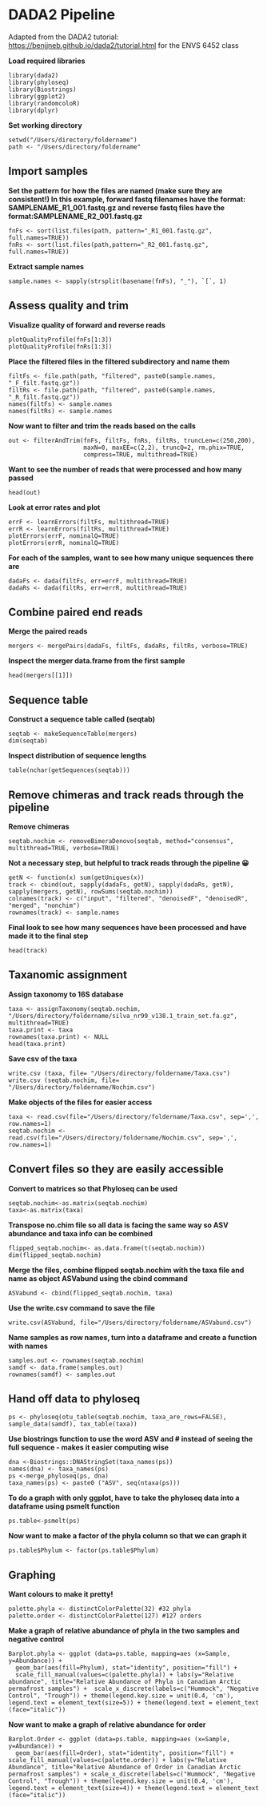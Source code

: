 # DADA2 Pipeline 
Adapted from the DADA2 tutorial: https://benjjneb.github.io/dada2/tutorial.html for the ENVS 6452 class 

**Load required libraries**
```{}
library(dada2)
library(phyloseq)
library(Biostrings)
library(ggplot2)
library(randomcoloR)
library(dplyr)
```

**Set working directory**
```{}
setwd("/Users/directory/foldername")
path <- "/Users/directory/foldername"
```

## Import samples

**Set the pattern for how the files are named (make sure they are consistent!) In this example, forward fastq filenames have the format: SAMPLENAME_R1_001.fastq.gz and reverse fastq files have the format:SAMPLENAME_R2_001.fastq.gz**
``` {}
fnFs <- sort(list.files(path, pattern="_R1_001.fastq.gz", full.names=TRUE))
fnRs <- sort(list.files(path,pattern="_R2_001.fastq.gz", full.names=TRUE))
```

**Extract sample names**
``` {}
sample.names <- sapply(strsplit(basename(fnFs), "_"), `[`, 1)
```

## Assess quality and trim 

**Visualize quality of forward and reverse reads**
``` {}
plotQualityProfile(fnFs[1:3])
plotQualityProfile(fnRs[1:3])
```

**Place the filtered files in the filtered subdirectory and name them**
``` {}
filtFs <- file.path(path, "filtered", paste0(sample.names, "_F_filt.fastq.gz"))
filtRs <- file.path(path, "filtered", paste0(sample.names, "_R_filt.fastq.gz"))
names(filtFs) <- sample.names
names(filtRs) <- sample.names
```

**Now want to filter and trim the reads based on the calls**
``` {}
out <- filterAndTrim(fnFs, filtFs, fnRs, filtRs, truncLen=c(250,200),
                     maxN=0, maxEE=c(2,2), truncQ=2, rm.phix=TRUE,
                     compress=TRUE, multithread=TRUE)
```

**Want to see the number of reads that were processed and how many passed**
``` {}
head(out)
```

**Look at error rates and plot**
``` {}
errF <- learnErrors(filtFs, multithread=TRUE)
errR <- learnErrors(filtRs, multithread=TRUE)
plotErrors(errF, nominalQ=TRUE)
plotErrors(errR, nominalQ=TRUE)
```

**For each of the samples, want to see how many unique sequences there are**
``` {}
dadaFs <- dada(filtFs, err=errF, multithread=TRUE)
dadaRs <- dada(filtRs, err=errR, multithread=TRUE)
```

## Combine paired end reads

**Merge the paired reads**
``` {}
mergers <- mergePairs(dadaFs, filtFs, dadaRs, filtRs, verbose=TRUE)
```

**Inspect the merger data.frame from the first sample**
``` {}
head(mergers[[1]])
```

## Sequence table 

**Construct a sequence table called (seqtab)**
``` {}
seqtab <- makeSequenceTable(mergers)
dim(seqtab)
```

**Inspect distribution of sequence lengths**
``` {}
table(nchar(getSequences(seqtab)))
```

## Remove chimeras and track reads through the pipeline

**Remove chimeras**
``` {}
seqtab.nochim <- removeBimeraDenovo(seqtab, method="consensus", multithread=TRUE, verbose=TRUE)
```

**Not a necessary step, but helpful to track reads through the pipeline 😀**
``` {}
getN <- function(x) sum(getUniques(x))
track <- cbind(out, sapply(dadaFs, getN), sapply(dadaRs, getN), sapply(mergers, getN), rowSums(seqtab.nochim))
colnames(track) <- c("input", "filtered", "denoisedF", "denoisedR", "merged", "nonchim")
rownames(track) <- sample.names
```

**Final look to see how many sequences have been processed and have made it to the final step**
``` {}
head(track)
```

## Taxanomic assignment 

**Assign taxonomy to 16S database**
``` {}
taxa <- assignTaxonomy(seqtab.nochim, "/Users/directory/foldername/silva_nr99_v138.1_train_set.fa.gz", multithread=TRUE)
taxa.print <- taxa
rownames(taxa.print) <- NULL
head(taxa.print)
```

**Save csv of the taxa**
``` {}
write.csv (taxa, file= "/Users/directory/foldername/Taxa.csv")
write.csv (seqtab.nochim, file= "/Users/directory/foldername/Nochim.csv")
```

**Make objects of the files for easier access**
``` {}
taxa <- read.csv(file="/Users/directory/foldername/Taxa.csv", sep=',', row.names=1)
seqtab.nochim <- read.csv(file="/Users/directory/foldername/Nochim.csv", sep=',', row.names=1)
```

## Convert files so they are easily accessible 

**Convert to matrices so that Phyloseq can be used**
``` {}
seqtab.nochim<-as.matrix(seqtab.nochim)
taxa<-as.matrix(taxa)
```

**Transpose no.chim file so all data is facing the same way so ASV abundance and taxa info can be combined**
``` {}
flipped_seqtab.nochim<- as.data.frame(t(seqtab.nochim))
dim(flipped_seqtab.nochim)
```

**Merge the files, combine flipped seqtab.nochim with the taxa file and name as object ASVabund using the cbind command**
``` {}
ASVabund <- cbind(flipped_seqtab.nochim, taxa)
```

**Use the write.csv command to save the file**
``` {}
write.csv(ASVabund, file="/Users/directory/foldername/ASVabund.csv")
```

**Name samples as row names, turn into a dataframe and create a function with names**
``` {}
samples.out <- rownames(seqtab.nochim) 
samdf <- data.frame(samples.out) 
rownames(samdf) <- samples.out
```

## Hand off data to phyloseq 
``` {}
ps <- phyloseq(otu_table(seqtab.nochim, taxa_are_rows=FALSE), sample_data(samdf), tax_table(taxa))
```

**Use biostrings function to use the word ASV and # instead of seeing the full sequence - makes it easier computing wise**
``` {}
dna <-Biostrings::DNAStringSet(taxa_names(ps))
names(dna) <- taxa_names(ps)
ps <-merge_phyloseq(ps, dna)
taxa_names(ps) <- paste0 ("ASV", seq(ntaxa(ps)))
```

**To do a graph with only ggplot, have to take the phyloseq data into a dataframe using psmelt function**
``` {}
ps.table<-psmelt(ps)
```

**Now want to make a factor of the phyla column so that we can graph it** 
``` {}
ps.table$Phylum <- factor(ps.table$Phylum)
```

## Graphing

**Want colours to make it pretty!**
``` {}
palette.phyla <- distinctColorPalette(32) #32 phyla
palette.order <- distinctColorPalette(127) #127 orders
```

**Make a graph of relative abundance of phyla in the two samples and negative control**
``` {}
Barplot.phyla <- ggplot (data=ps.table, mapping=aes (x=Sample, y=Abundance)) + 
  geom_bar(aes(fill=Phylum), stat="identity", position="fill") +
  scale_fill_manual(values=c(palette.phyla)) + labs(y="Relative abundance", title="Relative Abundance of Phyla in Canadian Arctic permafrost samples") +  scale_x_discrete(labels=c("Hummock", "Negative Control", "Trough")) + theme(legend.key.size = unit(0.4, 'cm'), legend.text = element_text(size=5)) + theme(legend.text = element_text (face="italic"))
```

**Now want to make a graph of relative abundance for order**
``` {}
Barplot.Order <- ggplot (data=ps.table, mapping=aes (x=Sample, y=Abundance)) + 
  geom_bar(aes(fill=Order), stat="identity", position="fill") + scale_fill_manual(values=c(palette.order)) + labs(y="Relative Abundance", title="Relative Abundance of Order in Canadian Arctic permafrost samples") + scale_x_discrete(labels=c("Hummock", "Negative Control", "Trough")) + theme(legend.key.size = unit(0.4, 'cm'), legend.text = element_text(size=4)) + theme(legend.text = element_text (face="italic"))
```

